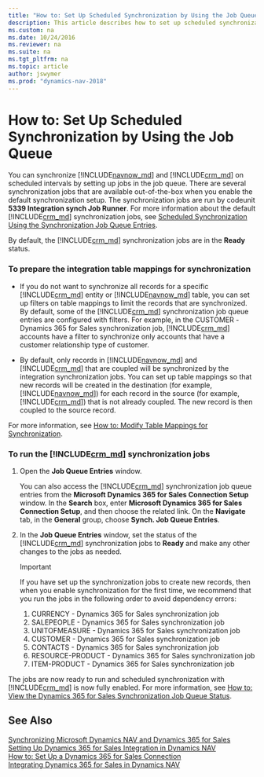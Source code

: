 ```yaml
---
title: "How to: Set Up Scheduled Synchronization by Using the Job Queue"
description: This article describes how to set up scheduled synchronization by using the job queue.
ms.custom: na
ms.date: 10/24/2016
ms.reviewer: na
ms.suite: na
ms.tgt_pltfrm: na
ms.topic: article
author: jswymer
ms.prod: "dynamics-nav-2018"
---
```

# How to: Set Up Scheduled Synchronization by Using the Job Queue

You can synchronize [!INCLUDE[navnow_md](includes/navnow_md.md)] and [!INCLUDE[crm_md](includes/crm_md.md)] on scheduled intervals by setting up jobs in the job queue. There are several synchronization jobs that are available out\-of\-the\-box when you enable the default synchronization setup. The synchronization jobs are run by codeunit **5339 Integration synch Job Runner**. For more information about the default [!INCLUDE[crm_md](includes/crm_md.md)] synchronization jobs, see [Scheduled Synchronization Using the Synchronization Job Queue Entries](Scheduled-Synchronization-Using-the-Synchronization-Job-Queue-Entries.md).  

 By default, the [!INCLUDE[crm_md](includes/crm_md.md)] synchronization jobs are in the **Ready** status.  

### To prepare the integration table mappings for synchronization  

-   If you do not want to synchronize all records for a specific [!INCLUDE[crm_md](includes/crm_md.md)] entity or [!INCLUDE[navnow_md](includes/navnow_md.md)] table, you can set up filters on table mappings to limit the records that are synchronized. By default, some of the [!INCLUDE[crm_md](includes/crm_md.md)] synchronization job queue entries are configured with filters. For example, in the CUSTOMER \-Dynamics 365 for Sales synchronization job, [!INCLUDE[crm_md](includes/crm_md.md)] accounts have a filter to synchronize only accounts that have a customer relationship type of customer.  

-   By default, only records in [!INCLUDE[navnow_md](includes/navnow_md.md)] and [!INCLUDE[crm_md](includes/crm_md.md)] that are coupled will be synchronized by the integration synchronization jobs. You can set up table mappings so that new records will be created in the destination \(for example, [!INCLUDE[navnow_md](includes/navnow_md.md)]\) for each record in the source \(for example, [!INCLUDE[crm_md](includes/crm_md.md)]\) that is not already coupled. The new record is then coupled to the source record.  

For more information, see [How to: Modify Table Mappings for Synchronization](How-to-Modify-Table-Mappings-for-Synchronization.md).  

### To run the [!INCLUDE[crm_md](includes/crm_md.md)] synchronization jobs  

1.  Open the **Job Queue Entries** window.  

     You can also access the [!INCLUDE[crm_md](includes/crm_md.md)] synchronization job queue entries from the **Microsoft Dynamics 365 for Sales  Connection Setup** window. In the **Search** box, enter **Microsoft Dynamics 365 for Sales  Connection Setup**, and then choose the related link. On the **Navigate** tab, in the **General** group, choose **Synch. Job Queue Entries**.  

2.  In the **Job Queue Entries** window, set the status of the [!INCLUDE[crm_md](includes/crm_md.md)] synchronization jobs to **Ready** and make any other changes to the jobs as needed.  

    > [!IMPORTANT]  
    >  If you have set up the synchronization jobs to create new records, then when you enable synchronization for the first time, we recommend that you run the jobs in the following order to avoid dependency errors:  
    >   
    > 1.  CURRENCY \- Dynamics 365 for Sales synchronization job  
    > 2.  SALEPEOPLE \- Dynamics 365 for Sales synchronization job  
    > 3.  UNITOFMEASURE \- Dynamics 365 for Sales synchronization job  
    > 4.  CUSTOMER \- Dynamics 365 for Sales synchronization job  
    > 5.  CONTACTS \- Dynamics 365 for Sales synchronization job  
    > 6.  RESOURCE\-PRODUCT \- Dynamics 365 for Sales synchronization job  
    > 7.  ITEM\-PRODUCT \- Dynamics 365 for Sales synchronization job  

<!-- removed for NAV 2017 3.  Activate a job queue to run the synchronization jobs.  

     For more information, see [How to: Set Up Job Queues](../Topic/How-to:-Set-Up-Job-Queues.md).  -->

The jobs are now ready to run and scheduled synchronization with [!INCLUDE[crm_md](includes/crm_md.md)] is now fully enabled. For more information, see [How to: View the Dynamics 365 for Sales Synchronization Job Queue Status](How-to-View-Synchronization-Job-Queue-Status.md).  

## See Also  
[Synchronizing Microsoft Dynamics NAV and Dynamics 365 for Sales](Synchronizing-Dynamics-NAV-and-Dynamics-CRM.md)   
[Setting Up Dynamics 365 for Sales Integration in Dynamics NAV](Setting-Up-Dynamics-CRM-Integration.md )   
[How to: Set Up a Dynamics 365 for Sales Connection](How-to-Set-Up-a-Dynamics-CRM-Connection.md)    
[Integrating Dynamics 365 for Sales in Dynamics NAV](Integrating-Dynamics-CRM-in-Dynamics-NAV.md)   
